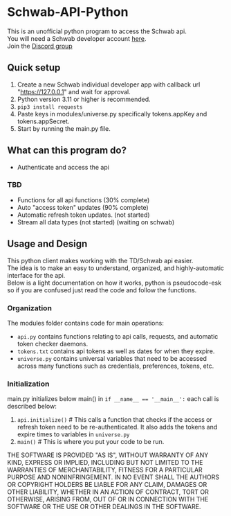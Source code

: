# Schwab-API-Python 
This is an unofficial python program to access the Schwab api.    
You will need a Schwab developer account [here](https://beta-developer.schwab.com/).        
Join the [Discord group](https://discord.gg/m7SSjr9rs9)


## Quick setup
1. Create a new Schwab individual developer app with callback url "https://127.0.0.1" and wait for approval.
2. Python version 3.11 or higher is recommended.     
3. `pip3 install requests`
4. Paste keys in modules/universe.py specifically tokens.appKey and tokens.appSecret.
5. Start by running the main.py file.

## What can this program do?
 - Authenticate and access the api
 ### TBD
 - Functions for all api functions (30% complete)
 - Auto "access token" updates (90% complete) 
 - Automatic refresh token updates. (not started)
 - Stream all data types (not started) (waiting on schwab)


## Usage and Design
This python client makes working with the TD/Schwab api easier.    
The idea is to make an easy to understand, organized, and highly-automatic interface for the api.   
Below is a light documentation on how it works, python is pseudocode-esk so if you are confused just read the code and follow the functions. 

### Organization

The modules folder contains code for main operations:     
 - `api.py` contains functions relating to api calls, requests, and automatic token checker daemons.
 - `tokens.txt` contains api tokens as well as dates for when they expire.
 - `universe.py` contains universal variables that need to be accessed across many functions such as credentials, preferences, tokens, etc.


### Initialization
main.py initializes below main() in `if __name__ == '__main__':` each call is described below:
 1. `api.initialize()` # This calls a function that checks if the access or refresh token need to be re-authenticated. It also adds the tokens and expire times to variables in `universe.py`
 2. `main()` # This is where you put your code to be run.

THE SOFTWARE IS PROVIDED "AS IS", WITHOUT WARRANTY OF ANY KIND, EXPRESS OR
IMPLIED, INCLUDING BUT NOT LIMITED TO THE WARRANTIES OF MERCHANTABILITY,
FITNESS FOR A PARTICULAR PURPOSE AND NONINFRINGEMENT. IN NO EVENT SHALL THE
AUTHORS OR COPYRIGHT HOLDERS BE LIABLE FOR ANY CLAIM, DAMAGES OR OTHER
LIABILITY, WHETHER IN AN ACTION OF CONTRACT, TORT OR OTHERWISE, ARISING FROM,
OUT OF OR IN CONNECTION WITH THE SOFTWARE OR THE USE OR OTHER DEALINGS IN THE
SOFTWARE.
